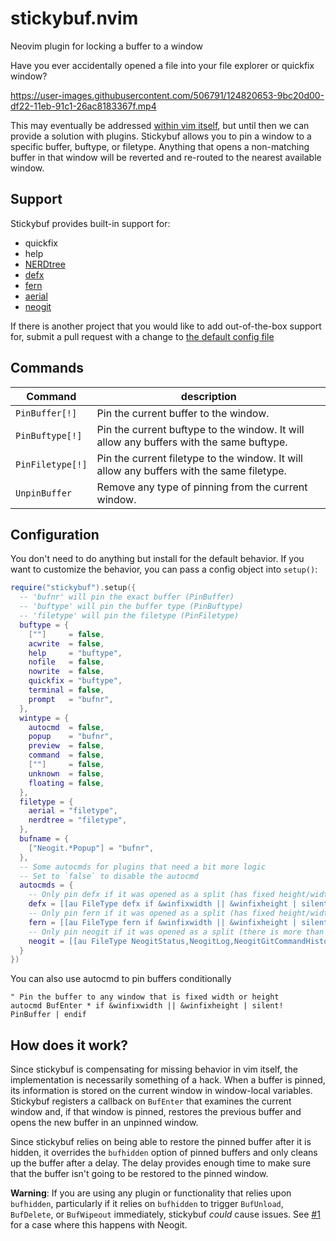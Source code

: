 # stickybuf.nvim

Neovim plugin for locking a buffer to a window

Have you ever accidentally opened a file into your file explorer or quickfix window?

https://user-images.githubusercontent.com/506791/124820653-9bc20d00-df22-11eb-91c1-26ac8183367f.mp4

This may eventually be addressed [within vim
itself](https://github.com/neovim/neovim/issues/12517), but until then we can
provide a solution with plugins. Stickybuf allows you to pin a window to a
specific buffer, buftype, or filetype. Anything that opens a non-matching buffer
in that window will be reverted and re-routed to the nearest available window.

## Support

Stickybuf provides built-in support for:

- quickfix
- help
- [NERDtree](https://github.com/preservim/nerdtree)
- [defx](https://github.com/Shougo/defx.nvim)
- [fern](https://github.com/lambdalisue/fern.vim)
- [aerial](https://github.com/stevearc/aerial.nvim)
- [neogit](https://github.com/TimUntersberger/neogit)

If there is another project that you would like to add out-of-the-box support
for, submit a pull request with a change to [the default config
file](https://github.com/stevearc/stickybuf.nvim/blob/master/lua/stickybuf/config.lua)

## Commands

| Command          | description                                                                               |
| ---------------- | ----------------------------------------------------------------------------------------- |
| `PinBuffer[!]`   | Pin the current buffer to the window.                                                     |
| `PinBuftype[!]`  | Pin the current buftype to the window. It will allow any buffers with the same buftype.   |
| `PinFiletype[!]` | Pin the current filetype to the window. It will allow any buffers with the same filetype. |
| `UnpinBuffer`    | Remove any type of pinning from the current window.                                       |

## Configuration

You don't need to do anything but install for the default behavior. If you want
to customize the behavior, you can pass a config object into `setup()`:

```lua
require("stickybuf").setup({
  -- 'bufnr' will pin the exact buffer (PinBuffer)
  -- 'buftype' will pin the buffer type (PinBuftype)
  -- 'filetype' will pin the filetype (PinFiletype)
  buftype = {
    [""]     = false,
    acwrite  = false,
    help     = "buftype",
    nofile   = false,
    nowrite  = false,
    quickfix = "buftype",
    terminal = false,
    prompt   = "bufnr",
  },
  wintype = {
    autocmd  = false,
    popup    = "bufnr",
    preview  = false,
    command  = false,
    [""]     = false,
    unknown  = false,
    floating = false,
  },
  filetype = {
    aerial = "filetype",
    nerdtree = "filetype",
  },
  bufname = {
    ["Neogit.*Popup"] = "bufnr",
  },
  -- Some autocmds for plugins that need a bit more logic
  -- Set to `false` to disable the autocmd
  autocmds = {
    -- Only pin defx if it was opened as a split (has fixed height/width)
    defx = [[au FileType defx if &winfixwidth || &winfixheight | silent! PinFiletype | endif]],
    -- Only pin fern if it was opened as a split (has fixed height/width)
    fern = [[au FileType fern if &winfixwidth || &winfixheight | silent! PinFiletype | endif]],
    -- Only pin neogit if it was opened as a split (there is more than one window)
    neogit = [[au FileType NeogitStatus,NeogitLog,NeogitGitCommandHistory if winnr('$') > 1 | silent! PinFiletype | endif]],
  }
})
```

You can also use autocmd to pin buffers conditionally

```vim
" Pin the buffer to any window that is fixed width or height
autocmd BufEnter * if &winfixwidth || &winfixheight | silent! PinBuffer | endif
```

## How does it work?

Since stickybuf is compensating for missing behavior in vim itself, the
implementation is necessarily something of a hack. When a buffer is pinned, its
information is stored on the current window in window-local variables. Stickybuf
registers a callback on `BufEnter` that examines the current window and, if that
window is pinned, restores the previous buffer and opens the new buffer in an
unpinned window.

Since stickybuf relies on being able to restore the pinned buffer after it is
hidden, it overrides the `bufhidden` option of pinned buffers and only cleans up
the buffer after a delay. The delay provides enough time to make sure that the
buffer isn't going to be restored to the pinned window.

**Warning**: If you are using any plugin or functionality that relies upon
`bufhidden`, particularly if it relies on `bufhidden` to trigger `BufUnload`,
`BufDelete`, or `BufWipeout` immediately, stickybuf _could_ cause issues. See
[#1](https://github.com/stevearc/stickybuf.nvim/issues/1) for a case where this
happens with Neogit.
